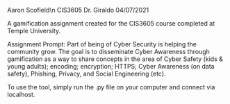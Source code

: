 Aaron Scofield\n
CIS3605
Dr. Giraldo
04/07/2021

A gamification assignment created for the CIS3605 course completed at Temple University.

Assignment Prompt: Part of being of Cyber Security is helping the community grow. The goal is to disseminate Cyber Awareness 
through gamification as a way to share concepts in the area of Cyber Safety (kids & young adults); encoding; encryption; HTTPS; 
Cyber Awareness (on data safety), Phishing, Privacy, and Social Engineering (etc).

To use the tool, simply run the .py file on your computer and connect via localhost. 

